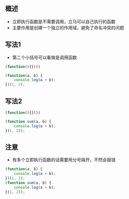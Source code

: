 ## 概述

+ 立即执行函数是不需要调用，立马可以自己执行的函数
+ 主要作用是创建一个独立的作用域，避免了命名冲突的问题

## 写法1

+ 第二个小括号可以看做是调用函数

```js
(function(){})()
```

```js
(function(a, b) {
    console.log(a + b);
})(1, 2);
```

## 写法2

```js
(function(){}())
```

```js
(function sum(a, b) {
    console.log(a + b);
}(1, 2));
```

## 注意

+ 有多个立即执行函数的话需要用分号隔开，不然会报错

```js
(function(a, b) {
    console.log(a + b);
})(1, 2);
(function sum(a, b) {
    console.log(a + b);
}(1, 2));
```